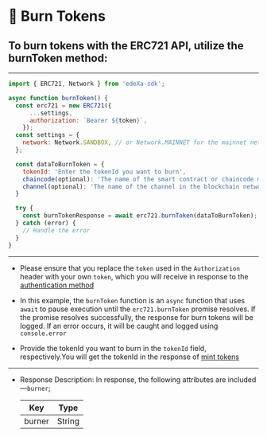 # 📝 Burn Tokens
## To burn tokens with the ERC721 API, utilize the burnToken method:

---

```SDK.js
import { ERC721, Network } from 'edeXa-sdk';

async function burnToken() {
  const erc721 = new ERC721({
      ...settings,
      authorization: `Bearer ${token}`,
    });
  const settings = {
    network: Network.SANDBOX, // or Network.MAINNET for the mainnet network
  };

  const dataToBurnToken = {
    tokenId: 'Enter the tokenId you want to burn',
    chaincode(optional): 'The name of the smart contract or chaincode managing the tokens',
    channel(optional): 'The name of the channel in the blockchain network'
  }

  try {
    const burnTokenResponse = await erc721.burnToken(dataToBurnToken);
  } catch (error) {
    // Handle the error
  }
}

```
---

- Please ensure that you replace the `token` used in the `Authorization` header with your own `token`, which you will receive in response to the [authentication method](./authenticate.md)

- In this example, the `burnToken` function is an `async` function that uses `await` to pause execution until the `erc721.burnToken` promise resolves. If the promise resolves successfully, the response for burn tokens will be logged. If an error occurs, it will be caught and logged using `console.error`

- Provide the tokenId you want to burn in the `tokenId` field, respectively.You will get the tokenId in the response of [mint tokens](./mint_token.md)

---

- Response Description: In response, the following attributes are included—`burner`;

  | Key             | Type   |
  | --------------- | ------ |
  | burner          | String |

